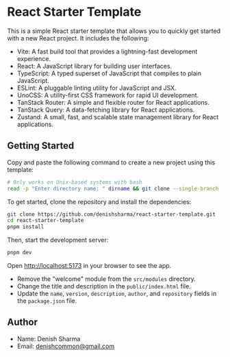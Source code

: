# React Starter Template

This is a simple React starter template that allows you to quickly get started with a new React project. It includes the following:

-   Vite: A fast build tool that provides a lightning-fast development experience.
-   React: A JavaScript library for building user interfaces.
-   TypeScript: A typed superset of JavaScript that compiles to plain JavaScript.
-   ESLint: A pluggable linting utility for JavaScript and JSX.
-   UnoCSS: A utility-first CSS framework for rapid UI development.
-   TanStack Router: A simple and flexible router for React applications.
-   TanStack Query: A data-fetching library for React applications.
-   Zustand: A small, fast, and scalable state management library for React applications.

## Getting Started

Copy and paste the following command to create a new project using this template:

```bash
# Only works on Unix-based systems with bash
read -p "Enter directory name: " dirname && git clone --single-branch --branch main https://github.com/denishsharma/react-starter-template.git "$dirname" && cd "$dirname" && rm -rf .git && git init && { command -v pnpm >/dev/null 2>&1 || { echo >&2 "pnpm is not installed. Installing..."; npm install -g pnpm; }; } && pnpm install
```

To get started, clone the repository and install the dependencies:

```bash
git clone https://github.com/denishsharma/react-starter-template.git
cd react-starter-template
pnpm install
```

Then, start the development server:

```bash
pnpm dev
```

Open [http://localhost:5173](http://localhost:5173) in your browser to see the app.

-   Remove the "welcome" module from the `src/modules` directory.
-   Change the title and description in the `public/index.html` file.
-   Update the `name`, `version`, `description`, `author`, and `repository` fields in the `package.json` file.

## Author

-   Name: Denish Sharma
-   Email: [denishcommon@gmail.com](matilto://denishcommon@gmail.com)
